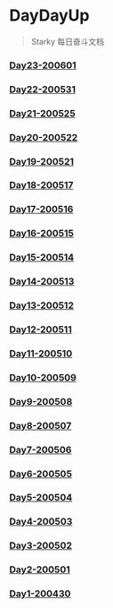 
# DayDayUp

> Starky 每日奋斗文档
### [Day23-200601](Day23-200601.md)
### [Day22-200531](Day22-200531.md)
### [Day21-200525](Day21-200525.md)
### [Day20-200522](Day20-200522.md)
### [Day19-200521](Day19-200521.md)
### [Day18-200517](Day18-200517.md)
### [Day17-200516](Day17-200516.md)
### [Day16-200515](Day16-200515.md)
### [Day15-200514](Day15-200514.md)
### [Day14-200513](Day14-200513.md)
### [Day13-200512](Day13-200512.md)
### [Day12-200511](Day12-200511.md)
### [Day11-200510](Day11-200510.md)
### [Day10-200509](Day10-200509.md)
### [Day9-200508](Day9-200508.md)
### [Day8-200507](Day8-200507.md)
### [Day7-200506](Day7-200506.md)
### [Day6-200505](Day6-200505.md)
### [Day5-200504](Day5-200504.md)
### [Day4-200503](Day4-200503.md)
### [Day3-200502](Day3-200502.md)
### [Day2-200501](Day2-200501.md)
### [Day1-200430](Day1-200430.md)
